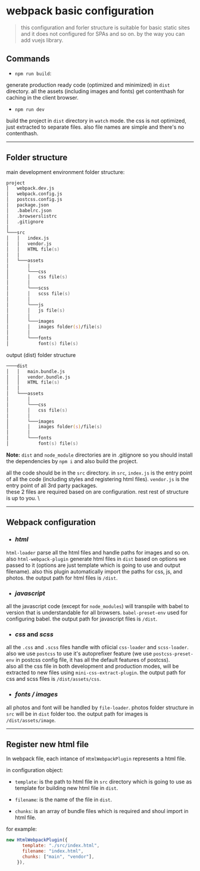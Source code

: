 # webpack basic configuration

> this configuration and forler structure is suitable for basic static sites and it does not configured for SPAs and so on. by the way you can add vuejs library.

## Commands

- `npm run build`:

generate production ready code (optimized and minimized) in `dist` directory. all the assets (including images and fonts) get contenthash for caching in the client browser.

- `npm run dev`

build the project in `dist` directory in `watch` mode. the css is not optimized, just extracted to separate files. also file names are simple and there's no contenthash.

---

## Folder structure

main development environment folder structure:

```zsh
project
│   webpack.dev.js
│   webpack.config.js
│   postcss.config.js
│   package.json
│   .babelrc.json
│   .browserslistrc
│   .gitignore
│
└───src
│   │   index.js
│   │   vendor.js
│   │   HTML file(s)
│   │
│   └───assets
│       │
│       └───css
│       │   css file(s)
│       │
│       └───scss
│       │   scss file(s)
│       │
│       └───js
│       │   js file(s)
│       │
│       └───images
│       │   images folder(s)/file(s)
│       │
│       └───fonts
│           font(s) file(s)

```

output (dist) folder structure

```zsh
────dist
│   │   main.bundle.js
│   │   vendor.bundle.js
│   │   HTML file(s)
│   │
│   └───assets
│       │
│       └───css
│       │   css file(s)
│       │
│       └───images
│       │   images folder(s)/file(s)
│       │
│       └───fonts
│           font(s) file(s)

```

**Note:** `dist` and `node_module` directories are in .gitignore so you should install the dependencies by `npm i` and also build the project.

all the code should be in the `src` directory. in `src`, `index.js` is the entry point of all the code (including styles and registering html files). `vendor.js` is the entry point of all 3rd party packages. \
these 2 files are required based on are configuration. rest rest of structure is up to you. \

---

## Webpack configuration

- ### **_html_**

`html-loader` parse all the html files and handle paths for images and so on. also `html-webpack-plugin` generate html files in `dist` based on options we passed to it (options are just template which is going to use and output filename). also this plugin automatically import the paths for css, js, and photos. the output path for html files is `/dist`.

- ### **_javascript_**

all the javascript code (except for `node_modules`) will transpile with babel to version that is understandable for all browsers. `babel-preset-env` used for configuring babel. the output path for javascript files is `/dist`.

- ### **_css_ and _scss_**

all the `.css` and `.scss` files handle with ofiicial `css-loader` and `scss-loader`. also we use `postcss` to use it's autoprefixer feature (we use `postcss-preset-env` in postcss config file, it has all the default features of postcss). \
also all the css file in both development and production modes, will be extracted to new files using `mini-css-extract-plugin`. the output path for css and scss files is `/dist/assets/css`.

- ### **_fonts / images_**

all photos and font will be handled by `file-loader`. photos folder structure in `src` will be in `dist` folder too. the output path for images is `/dist/assets/image`.

---

## Register new html file

In webpack file, each intance of `HtmlWebpackPlugin` represents a html file.

in configuration object:

- `template`: is the path to html file in `src` directory which is going to use as template for building new html file in `dist`.

- `filename`: is the name of the file in `dist`.

- `chunks`: is an array of bundle files which is required and shoul import in html file.

for example:

```js
new HtmlWebpackPlugin({
      template: "./src/index.html",
      filename: "index.html",
      chunks: ["main", "vendor"],
    }),
```
